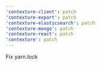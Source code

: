 ```yaml
---
'contexture-client': patch
'contexture-export': patch
'contexture-elasticsearch': patch
'contexture-mongo': patch
'contexture-react': patch
'contexture': patch
---
```


Fix yarn.lock
